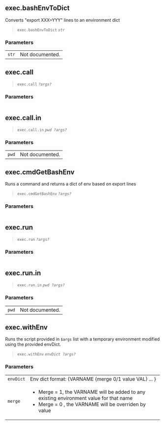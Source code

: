 
## <a name='::exec.bashEnvToDict'></a>exec\.bashEnvToDict

Converts "export XXX=YYY" lines to an environment dict


> `exec.bashEnvToDict` *`str`*<br>

### <a name='Parameters'></a>Parameters

|||
|----|----|
|`str`|Not documented.|


## <a name='::exec.call'></a>exec\.call


> `exec.call` *`?args?`*<br>

### <a name='Parameters'></a>Parameters

|||
|----|----|


## <a name='::exec.call.in'></a>exec\.call\.in


> `exec.call.in` *`pwd ?args?`*<br>

### <a name='Parameters'></a>Parameters

|||
|----|----|
|`pwd`|Not documented.|


## <a name='::exec.cmdGetBashEnv'></a>exec\.cmdGetBashEnv

Runs a command and returns a dict of env based on export lines


> `exec.cmdGetBashEnv` *`?args?`*<br>

### <a name='Parameters'></a>Parameters

|||
|----|----|


## <a name='::exec.run'></a>exec\.run


> `exec.run` *`?args?`*<br>

### <a name='Parameters'></a>Parameters

|||
|----|----|


## <a name='::exec.run.in'></a>exec\.run\.in


> `exec.run.in` *`pwd ?args?`*<br>

### <a name='Parameters'></a>Parameters

|||
|----|----|
|`pwd`|Not documented.|


## <a name='::exec.withEnv'></a>exec\.withEnv

Runs the script provided in `$args` list with a temporary environment modified using the provided envDict.


> `exec.withEnv` *`envDict ?args?`*<br>

### <a name='Parameters'></a>Parameters

|||
|----|----|
|`envDict`|Env dict format: {VARNAME {merge 0/1 value VAL} ... }|
|`merge`|<ul><li>Merge = 1, the VARNAME will be added to any existing environment value for that name </li><li> Merge = 0 , the VARNAME will be overriden by value </li>|


